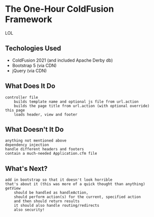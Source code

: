 # The One-Hour ColdFusion Framework 

LOL

## Techologies Used
* ColdFusion 2021 (and included Apache Derby db)
* Bootstrap 5 (via CDN)
* jQuery (via CDN)

## What Does It Do
```
controller file 
    builds template name and optional js file from url.action
    builds the page title from url.action (with optional override)
this page
    loads header, view and footer
```
## What Doesn't It Do
```
anything not mentioned above
dependency injection
handle different headers and footers
contain a much-needed Application.cfm file
```
## What's Next?
```
add in bootstrap so that it doesn't look horrible
that's about it (this was more of a quick thought than anything)
getView 
    should be handled as handleAction, 
    should perform action(s) for the current, specified action 
    and then should return results
    it should also handle routing/redirects
    also security!
```
